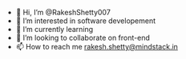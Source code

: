 - 👋 Hi, I’m @RakeshShetty007
- 👀 I’m interested in software developement
- 🌱 I’m currently learning
- 💞️ I’m looking to collaborate on front-end
- 📫 How to reach me rakesh.shetty@mindstack.in

<!---
RakeshShetty007/RakeshShetty007 is a ✨ special ✨ repository because its `README.md` (this file) appears on your GitHub profile.
You can click the Preview link to take a look at your changes.
--->
